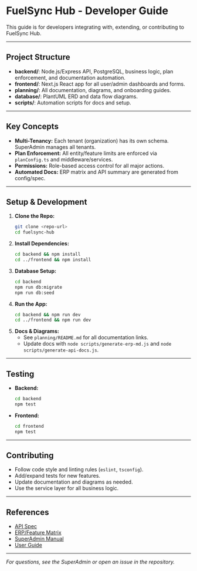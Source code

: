 # FuelSync Hub - Developer Guide

This guide is for developers integrating with, extending, or contributing to FuelSync Hub.

---

## Project Structure
- **backend/**: Node.js/Express API, PostgreSQL, business logic, plan enforcement, and documentation automation.
- **frontend/**: Next.js React app for all user/admin dashboards and forms.
- **planning/**: All documentation, diagrams, and onboarding guides.
- **database/**: PlantUML ERD and data flow diagrams.
- **scripts/**: Automation scripts for docs and setup.

---

## Key Concepts
- **Multi-Tenancy:** Each tenant (organization) has its own schema. SuperAdmin manages all tenants.
- **Plan Enforcement:** All entity/feature limits are enforced via `planConfig.ts` and middleware/services.
- **Permissions:** Role-based access control for all major actions.
- **Automated Docs:** ERP matrix and API summary are generated from config/spec.

---

## Setup & Development

1. **Clone the Repo:**
   ```sh
   git clone <repo-url>
   cd fuelsync-hub
   ```
2. **Install Dependencies:**
   ```sh
   cd backend && npm install
   cd ../frontend && npm install
   ```
3. **Database Setup:**
   ```sh
   cd backend
   npm run db:migrate
   npm run db:seed
   ```
4. **Run the App:**
   ```sh
   cd backend && npm run dev
   cd ../frontend && npm run dev
   ```
5. **Docs & Diagrams:**
   - See `planning/README.md` for all documentation links.
   - Update docs with `node scripts/generate-erp-md.js` and `node scripts/generate-api-docs.js`.

---

## Testing
- **Backend:**
  ```sh
  cd backend
  npm test
  ```
- **Frontend:**
  ```sh
  cd frontend
  npm test
  ```

---

## Contributing
- Follow code style and linting rules (`eslint`, `tsconfig`).
- Add/expand tests for new features.
- Update documentation and diagrams as needed.
- Use the service layer for all business logic.

---

## References
- [API Spec](./api-spec.yaml)
- [ERP/Feature Matrix](./erp.md)
- [SuperAdmin Manual](./superadmin-manual.md)
- [User Guide](./user-guide.md)

---

*For questions, see the SuperAdmin or open an issue in the repository.*

